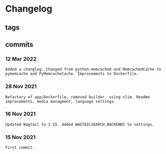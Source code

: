 # Changelog #

## tags ##

## commits ##

### 12 Mar 2022 ###

    Added a changlog. Changed from python-memcached and MemcachedCache to pymemcache and PyMemcacheCache. Improvements to Dockerfile.

### 28 Nov 2021 ###

    Refactory of app/Dockerfile, removed builder, using slim. Readme improvements, media managment, language settings.

### 16 Nov 2021 ###

    Updated Wagtail to 2.15. Added WAGTAILSEARCH_BACKENDS to settings.

### 15 Nov 2021 ###

    First commit.
